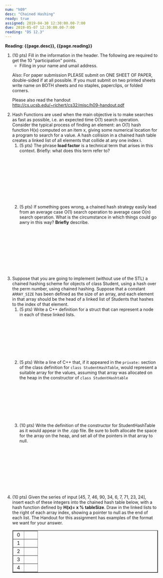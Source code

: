 ```yaml
---
num: "h09"
desc: "Chained Hashing"
ready: true
assigned: 2019-04-30 12:30:00.00-7:00
due: 2019-05-07 12:30:00.00-7:00
reading: "DS 12.3"
---
```


<b>Reading: {{page.desc}}, {{page.reading}}</b>

<ol start="1">

<li>(10 pts) Fill in the information in the header. The following are required to get the 10 "participation" points.
    <ul>
    <li>Filling in your name and umail address.<br /></li>
    </ul>
    <p>Also: For paper submission PLEASE submit on ONE SHEET OF PAPER, double-sided if at all possible. If you must submit on two printed sheets write name on BOTH sheets and no staples, paperclips, or folded corners.<br />
    </p>
 </li>

 Please also read the handout <a href="http://cs.ucsb.edu/~richert/cs32/misc/h09-handout.pdf" title="h09 Handout">http://cs.ucsb.edu/~richert/cs32/misc/h09-handout.pdf</a>
<p></p>
 <li>Hash Functions are used when the main objective is to make searches as fast as possible, i.e. an expected time O(1) search operation. Consider the typical process of finding an element: an O(1) hash function H(x) computed on an item x, giving some numerical location for a program to search for a value. A hash collision in a chained hash table creates a linked list of all elements that collide at any one index i.
 	<ol>
 		<li style='margin-bottom:12em;'>(5 pts) The phrase <b>load factor</b> is a technical term that arises in this context. Briefly: what does this term refer to?</li>
 		<li style='margin-bottom:12em;'>(5 pts) If something goes wrong, a chained hash strategy easily lead from an average case O(1) search operation to average case O(n) search operation. What is the circumstance in which things could go awry in this way? <b>Briefly</b> describe.</li>
  </ol>

 <div class="pagebreak"></div>

 <li>Suppose that you are going to implement (without use of the STL) a chained hashing scheme for objects of class Student, using a hash over the perm number, using chained hashing. Suppose that a constant <code>ARRAY_SIZE</code> has been defined as the size of an array, and each element in that array should be the head of a linked list of Students that hashes to the index of that element.
 	<ol>
 		<li style='margin-bottom:10em;'>(5 pts) Write a C++ definition for a struct that can represent a node in each of these linked lists.</li>
 		<li style='margin-bottom:10em;'>(5 pts) Write a line of C++ that, if it appeared in the <code>private:</code> section of the class definition for <code>class StudentHashTable</code>, would represent a suitable array for the values, assuming that array was allocated on the heap in the constructor of <code>class StudentHashtable</code></li>
 		<li style='margin-bottom:12em;'>(10 pts) Write the definition of the constructor for StudentHashTable as it would appear in the .cpp file. Be sure to both allocate the space for the array on the heap, and set all of the pointers in that array to null.</li>
 	</ol>
 </li>

<li style='margin-bottom:10em;'>(10 pts) Given the series of input [45, 7, 46, 90, 34, 6, 7, 71, 23, 24], insert each of these integers into the chained hash table below, with a hash function defined by
<b>H(x)=&#160;x&#160;% tableSize</b>. Draw in the linked lists to the right of each array index, showing a pointer to null as the end of each list. The Handout for this assignment has examples of the format we want for your answer.

<p></p>

<table border="2">
  <tr><td>&#160;0&#160;</td><td style="padding-left:2em;">&#160;</td></tr>
  <tr><td>&#160;1&#160;</td><td style="padding-left:2em;">&#160;</td></tr>
  <tr><td>&#160;2&#160;</td><td style="padding-left:2em;">&#160;</td></tr>
  <tr><td>&#160;3&#160;</td><td style="padding-left:2em;">&#160;</td></tr>
  <tr><td>&#160;4&#160;</td><td style="padding-left:2em;">&#160;</td></tr>
</table> <div style="margin-top:6em;">&#160;</div>
</li>

